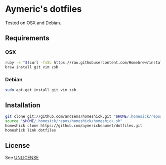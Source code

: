 # Aymeric's dotfiles

Tested on OSX and Debian.

## Requirements

### OSX

```bash
ruby -e "$(curl -fsSL https://raw.githubusercontent.com/Homebrew/install/master/install)"
brew install git vim zsh
```

### Debian

```bash
sudo apt-get install git vim zsh
```

## Installation

```bash
git clone git://github.com/andsens/homeshick.git "$HOME/.homesick/repos/homeshick"
source "$HOME/.homesick/repos/homeshick/homeshick.sh"
homeshick clone https://github.com/aymericbeaumet/dotfiles.git
homeshick link dotfiles
```

## License

See [UNLICENSE](./UNLICENSE)
